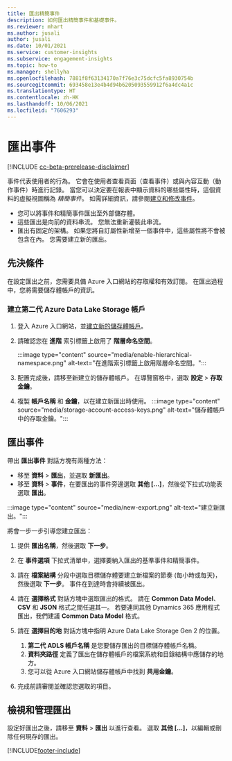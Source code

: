 ```yaml
---
title: 匯出精簡事件
description: 如何匯出精簡事件和基礎事件。
ms.reviewer: mhart
ms.author: jusali
author: jusali
ms.date: 10/01/2021
ms.service: customer-insights
ms.subservice: engagement-insights
ms.topic: how-to
ms.manager: shellyha
ms.openlocfilehash: 7881f8f63134170a7f76e3c75dcfc5fa8930754b
ms.sourcegitcommit: 693458e13e4b4d94b6205093559912f6a4dc4a1c
ms.translationtype: HT
ms.contentlocale: zh-HK
ms.lasthandoff: 10/06/2021
ms.locfileid: "7606293"
---
```

# <a name="export-events"></a>匯出事件

[!INCLUDE [cc-beta-prerelease-disclaimer](includes/cc-beta-prerelease-disclaimer.md)]

事件代表使用者的行為。 它會在使用者查看頁面（查看事件）或與內容互動（動作事件）時進行記錄。 當您可以決定要在報表中顯示資料的哪些屬性時，這個資料的虛擬視圖稱為 *精簡事件*。 如需詳細資訊，請參閱[建立和修改事件](refined-events.md)。

- 您可以將事件和精簡事件匯出至外部儲存體。 
- 這些匯出是向前的資料串流。 您無法重新灌裝此串流。 
- 匯出有固定的架構。 如果您將自訂屬性新增至一個事件中，這些屬性將不會被包含在內。 您需要建立新的匯出。

## <a name="prerequisites"></a>先決條件

在設定匯出之前，您需要具備 Azure 入口網站的存取權和有效訂閱。 在匯出過程中，您將需要儲存體帳戶的資訊。 

### <a name="create-an-azure-data-lake-storage-gen-2-accounts"></a>建立第二代 Azure Data Lake Storage 帳戶

1. 登入 Azure 入口網站，並[建立新的儲存體帳戶](/azure/storage/common/storage-account-create)。 

1. 請確認您在 **進階** 索引標籤上啟用了 **階層命名空間**。 

   :::image type="content" source="media/enable-hierarchical-namespace.png" alt-text="在進階索引標籤上啟用階層命名空間。":::

1. 配置完成後，請移至新建立的儲存體帳戶。 在導覽窗格中，選取 **設定** > **存取金鑰**。 

1. 複製 **帳戶名稱** 和 **金鑰**，以在建立新匯出時使用。
   :::image type="content" source="media/storage-account-access-keys.png" alt-text="儲存體帳戶中的存取金鑰。":::

## <a name="export-events"></a>匯出事件

帶出 **匯出事件** 對話方塊有兩種方法： 
- 移至 **資料** > **匯出**，並選取 **新匯出**。
- 移至 **資料** > **事件**，在要匯出的事件旁邊選取 **其他 [...]**，然後從下拉式功能表選取 **匯出**。 

:::image type="content" source="media/new-export.png" alt-text="建立新匯出。":::

將會一步一步引導您建立匯出：

1. 提供 **匯出名稱**，然後選取 **下一步**。

1. 在 **事件選項** 下拉式清單中，選擇要納入匯出的基準事件和精簡事件。 

1. 請在 **檔案結構** 分段中選取目標儲存體要建立新檔案的節奏 (每小時或每天)，然後選取 **下一步**。 事件在到達時會持續被匯出。

1. 請在 **選擇格式** 對話方塊中選取匯出的格式。 請在 **Common Data Model**、**CSV** 和 **JSON** 格式之間任選其一。 若要連同其他 Dynamics 365 應用程式匯出，我們建議 **Common Data Model** 格式。

1. 請在 **選擇目的地** 對話方塊中指明 Azure Data Lake Storage Gen 2 的位置。
    1. **第二代 ADLS 帳戶名稱** 是您要儲存匯出的目標儲存體帳戶名稱。 
    1. **資料夾路徑** 定義了匯出在儲存體帳戶的檔案系統和目錄結構中應儲存的地方。
    1. 您可以從 Azure 入口網站儲存體帳戶中找到 **共用金鑰**。

1. 完成前請審閱並確認您選取的項目。

## <a name="view-and-manage-exports"></a>檢視和管理匯出

設定好匯出之後，請移至 **資料** > **匯出** 以進行查看。 選取 **其他 [...]**，以編輯或刪除任何現存的匯出。


[!INCLUDE[footer-include](../includes/footer-banner.md)]
